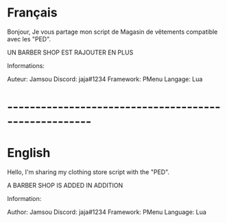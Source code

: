 # Français

Bonjour,
Je vous partage mon script de Magasin de vêtements compatible avec les "PED".

UN BARBER SHOP EST RAJOUTER EN PLUS

Informations:

Auteur: Jamsou
Discord: jaja#1234
Framework: PMenu
Langage: Lua

# ----------------------------------------------------- #

# English

Hello,
I'm sharing my clothing store script with the "PED".

A BARBER SHOP IS ADDED IN ADDITION

Information:

Author: Jamsou
Discord: jaja#1234
Framework: PMenu
Language: Lua
